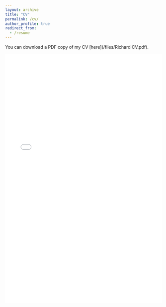 ```yaml
---
layout: archive
title: "CV"
permalink: /cv/
author_profile: true
redirect_from:
  - /resume
---
```


You can download a PDF copy of my CV [here](/files/Richard CV.pdf).

<iframe src="/files/Richard CV.pdf" width="100%" height="800" frameborder="no" border="0" marginwidth="0" marginheight="0"></iframe>